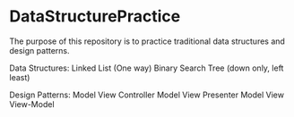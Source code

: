 # DataStructurePractice

The purpose of this repository is to practice traditional data structures and design patterns.  

Data Structures:
Linked List (One way)
Binary Search Tree (down only, left least)

Design Patterns:
Model View Controller
Model View Presenter
Model View View-Model
